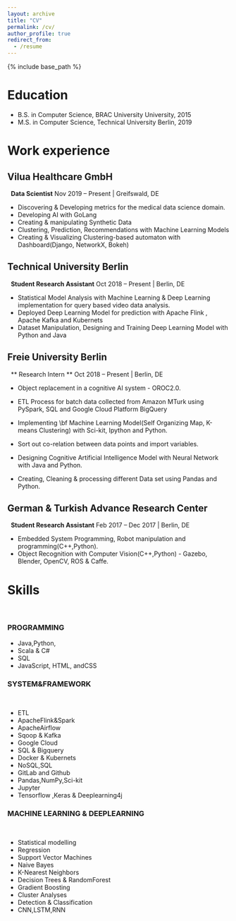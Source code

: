 ```yaml
---
layout: archive
title: "CV"
permalink: /cv/
author_profile: true
redirect_from:
  - /resume
---
```


{% include base_path %}

Education
======
* B.S. in Computer Science, BRAC University University, 2015
* M.S. in Computer Science, Technical University Berlin, 2019

Work experience
======
## Vilua Healthcare GmbH
&nbsp;
**Data Scientist**
Nov 2019 – Present | Greifswald, DE
&nbsp;
&nbsp;
* Discovering & Developing metrics for the medical data science domain.
* Developing AI with GoLang
* Creating & manipulating Synthetic Data
* Clustering, Prediction, Recommendations with Machine Learning Models
* Creating & Visualizing Clustering-based automaton with Dashboard(Django, NetworkX, Bokeh)


## Technical University Berlin
&nbsp;
**Student Research Assistant**
Oct 2018 – Present | Berlin, DE
&nbsp;
&nbsp;
* Statistical Model Analysis with Machine Learning &  Deep Learning implementation for query based video data analysis.
* Deployed Deep Learning Model for prediction with  Apache Flink , Apache Kafka and Kubernets
* Dataset Manipulation, Designing and Training Deep Learning Model with Python and Java


## Freie University Berlin
&nbsp;
** Research Intern **
Oct 2018 – Present | Berlin, DE
&nbsp;
&nbsp;
* Object replacement in a cognitive AI system - OROC2.0.
* ETL Process for batch data collected from Amazon MTurk using  PySpark, SQL and Google Cloud Platform  BigQuery

* Implementing \bf Machine Learning Model(Self Organizing Map, K-means Clustering) with Sci-kit, Ipython and Python.
* Sort out co-relation between data points and import variables.
* Designing Cognitive Artificial Intelligence Model with Neural Network with Java and  Python.
* Creating, Cleaning & processing different Data set using Pandas and Python.

## German & Turkish Advance Research Center
&nbsp;
**Student Research Assistant**
Feb 2017 – Dec 2017 | Berlin, DE
&nbsp;
&nbsp;
* Embedded System Programming, Robot manipulation and programming(C++,Python).
* Object Recognition with Computer Vision(C++,Python) - Gazebo, Blender, OpenCV, ROS & Caffe.


  
Skills
======
&nbsp;
### PROGRAMMING
* Java,Python,
* Scala & C# 
* SQL 
* JavaScript, HTML, andCSS

### SYSTEM&FRAMEWORK
&nbsp;
* ETL
* ApacheFlink&Spark
* ApacheAirflow
* Sqoop & Kafka
* Google Cloud 
* SQL & Bigquery
* Docker & Kubernets
* NoSQL,SQL 
* GitLab and Github 
* Pandas,NumPy,Sci-kit
* Jupyter 
* Tensorflow ,Keras & Deeplearning4j

### MACHINE LEARNING & DEEPLEARNING
&nbsp;
* Statistical modelling 
* Regression 
* Support Vector Machines 
* Naive Bayes
* K-Nearest Neighbors 
* Decision Trees & RandomForest 
* Gradient Boosting
* Cluster Analyses 
* Detection & Classification 
* CNN,LSTM,RNN


  
